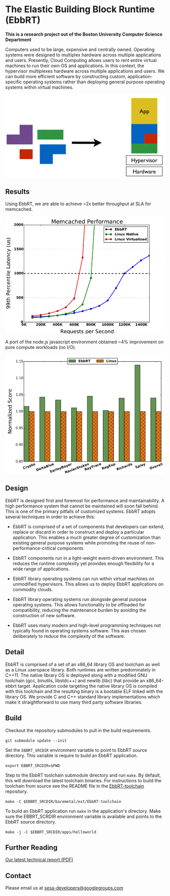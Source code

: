 The Elastic Building Block Runtime (EbbRT)
=====

**This is a research project out of the Boston University Computer
   Science Department**

Computers used to be large, expensive and centrally owned. Operating
systems were designed to multiplex hardware across multiple
applications and users. Presently, Cloud Computing allows users to
rent entire virtual machines to run their own OS and applications. In
this context, the hypervisor multiplexes hardware across multiple
applications and users. We can build more efficient software by
constructing custom, application-specific operating systems rather
than deploying general purpose operating systems within virtual
machines.

![image](doc/img/objective.png)

## Results

Using EbbRT, we are able to achieve ~2x better throughput at SLA for
memcached.

![image](doc/img/memcached_results.png)

A port of the node.js javascript environment obtained ~4% improvement
on pure compute workloads (no I/O).

![image](doc/img/nodejs_results.png)

## Design

EbbRT is designed first and foremost for performance and
maintainability. A high performance system that cannot be maintained
will soon fall behind. This is one of the primary pitfalls of
customized systems. EbbRT adopts several techniques in order to
achieve this:

* EbbRT is comprised of a set of components that developers can
extend, replace or discard in order to construct and deploy a
particular application. This enables a much greater degree of
customization than existing general purpose systems while promoting
the reuse of non-performance-critical components

* EbbRT components run in a light-weight event-driven environment. This
reduces the runtime complexity yet provides enough flexibility for a
wide range of applications.

* EbbRT library operating systems can run within virtual machines on
unmodified hypervisors. This allows us to deploy EbbRT applications on
commodity clouds.

* EbbRT library operating systems run alongside general purpose
operating systems. This allows functionality to be offloaded for
compatibility, reducing the maintenance burden by avoiding the
construction of new software.

* EbbRT uses many modern and high-level programming techniques not
typically found in operating systems software. This was chosen
deliberately to reduce the complexity of the software.

## Detail

EbbRT is comprised of a set of an x86_64 library OS and toolchain as
well as a Linux userspace library. Both runtimes are written
predominately in C++11. The native library OS is deployed along with a
modified GNU toolchain (gcc, binutils, libstdc++) and newlib (libc)
that provide an x86_64-ebbrt target. Application code targeting the
native library OS is compiled with this toolchain and the resulting
binary is a bootable ELF linked with the library OS. We provide C and
C++ standard library implementations which make it straightforward to
use many third party software libraries.

## Build

Checkout the repository submodules to pull in the build requirements.

`git submodule update --init`

Set the `EBBRT_SRCDIR` environment variable to point to EbbRT source
directory. This variable is require to build an EbbRT application.

`export EBBRT_SRCDIR=$PWD`

Step to the EbbRT toolchain submodule directory and run `make`. By default,
this will download the latest toolchain binaries. For instructions to build the toolchain from
source see the README file in the [EbbRT-toolchain](https://github.com/SESA/EbbRT-toolchain) repository.

`make -C $EBBRT_SRCDIR/baremetal/ext/EbbRT-toolchain`

To build an EbbRT application run `make` in the application's directory. Make sure the EBBRT_SCRDIR environment variable is available and points to the EbbRT source directory. 

`make -j -C $EBBRT_SRCDIR/apps/helloworld`

## Further Reading

[Our latest technical report (PDF)](doc/tech-report.pdf)

## Contact

Please email us at sesa-developers@googlegroups.com
